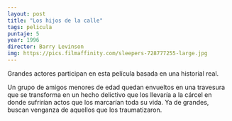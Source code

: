 ```yaml
---
layout: post
title: "Los hijos de la calle"
tags: pelicula
puntaje: 5
year: 1996
director: Barry Levinson
img: https://pics.filmaffinity.com/sleepers-728777255-large.jpg
---
```


Grandes actores participan en esta película basada en una historial real.

Un grupo de amigos menores de edad quedan envueltos en una travesura que se transforma en un hecho delictivo que los llevaría a la cárcel en donde sufrirían actos que los marcarían toda su vida. Ya de grandes, buscan venganza de aquellos que los traumatizaron.
